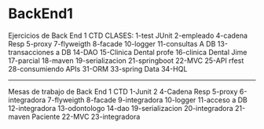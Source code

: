 # BackEnd1
Ejercicios de Back End 1 CTD
CLASES: 
1-test JUnit
2-empleado
4-cadena Resp
5-proxy
7-flyweigth
8-facade
10-logger
11-consultas A DB
13-transacciones a DB
14-DAO
15-Clinica Dental profe
16-clinica Dental Jime
17-parcial
18-maven
19-serializacion
21-springboot
22-MVC
25-API rfest
28-consumiendo APIs
31-ORM
33-spring Data
34-HQL

*****************

Mesas de trabajo de Back End 1 CTD
1-Junit
2
4-Cadena Resp
5-proxy
6-integradora
7-flyweigth
8-facade
9-integradora
10-logger
11-acceso a DB
12-integradora
13-odontologo
14-dao
19-serializacion
20-integradora
21-maven Paciente
22-MVC
23-integradora


